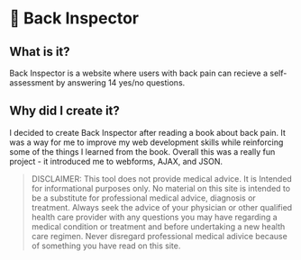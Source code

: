 # 🔎 Back Inspector

## What is it?
Back Inspector is a website where users with back pain can recieve a self-assessment by answering 14 yes/no questions.

## Why did I create it?
I decided to create Back Inspector after reading a book about back pain. It was a way for me to improve my web development skills while reinforcing some of the things I learned from the book. Overall this was a really fun project - it introduced me to webforms, AJAX, and JSON.

> DISCLAIMER: This tool does not provide medical advice. It is Intended for informational purposes only. No material on this site is intended to be a substitute for professional medical advice, diagnosis or treatment. Always seek the advice of your physician or other qualified health care provider with any questions you may have regarding a medical condition or treatment and before undertaking a new health care regimen. Never disregard professional medical adivice because of something you have read on this site.